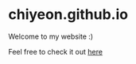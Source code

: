 # chiyeon.github.io

Welcome to my website :)

Feel free to check it out [here](https://chiyeon.github.io/)
